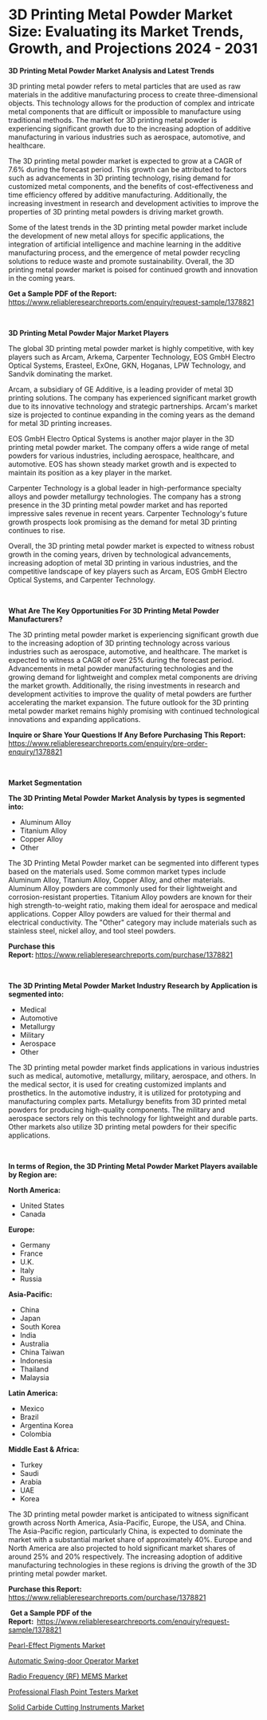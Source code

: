 <p><h1>3D Printing Metal Powder Market Size: Evaluating its Market Trends, Growth, and Projections 2024 - 2031</h1></p><p><strong>3D Printing Metal Powder Market Analysis and Latest Trends</strong></p>
<p><p>3D printing metal powder refers to metal particles that are used as raw materials in the additive manufacturing process to create three-dimensional objects. This technology allows for the production of complex and intricate metal components that are difficult or impossible to manufacture using traditional methods. The market for 3D printing metal powder is experiencing significant growth due to the increasing adoption of additive manufacturing in various industries such as aerospace, automotive, and healthcare.</p><p>The 3D printing metal powder market is expected to grow at a CAGR of 7.6% during the forecast period. This growth can be attributed to factors such as advancements in 3D printing technology, rising demand for customized metal components, and the benefits of cost-effectiveness and time efficiency offered by additive manufacturing. Additionally, the increasing investment in research and development activities to improve the properties of 3D printing metal powders is driving market growth.</p><p>Some of the latest trends in the 3D printing metal powder market include the development of new metal alloys for specific applications, the integration of artificial intelligence and machine learning in the additive manufacturing process, and the emergence of metal powder recycling solutions to reduce waste and promote sustainability. Overall, the 3D printing metal powder market is poised for continued growth and innovation in the coming years.</p></p>
<p><strong>Get a Sample PDF of the Report:&nbsp;</strong> <a href="https://www.reliableresearchreports.com/enquiry/request-sample/1378821">https://www.reliableresearchreports.com/enquiry/request-sample/1378821</a></p>
<p>&nbsp;</p>
<p><strong>3D Printing Metal Powder Major Market Players</strong></p>
<p><p>The global 3D printing metal powder market is highly competitive, with key players such as Arcam, Arkema, Carpenter Technology, EOS GmbH Electro Optical Systems, Erasteel, ExOne, GKN, Hoganas, LPW Technology, and Sandvik dominating the market.</p><p>Arcam, a subsidiary of GE Additive, is a leading provider of metal 3D printing solutions. The company has experienced significant market growth due to its innovative technology and strategic partnerships. Arcam's market size is projected to continue expanding in the coming years as the demand for metal 3D printing increases.</p><p>EOS GmbH Electro Optical Systems is another major player in the 3D printing metal powder market. The company offers a wide range of metal powders for various industries, including aerospace, healthcare, and automotive. EOS has shown steady market growth and is expected to maintain its position as a key player in the market.</p><p>Carpenter Technology is a global leader in high-performance specialty alloys and powder metallurgy technologies. The company has a strong presence in the 3D printing metal powder market and has reported impressive sales revenue in recent years. Carpenter Technology's future growth prospects look promising as the demand for metal 3D printing continues to rise.</p><p>Overall, the 3D printing metal powder market is expected to witness robust growth in the coming years, driven by technological advancements, increasing adoption of metal 3D printing in various industries, and the competitive landscape of key players such as Arcam, EOS GmbH Electro Optical Systems, and Carpenter Technology.</p></p>
<p>&nbsp;</p>
<p><strong>What Are The Key Opportunities For 3D Printing Metal Powder Manufacturers?</strong></p>
<p><p>The 3D printing metal powder market is experiencing significant growth due to the increasing adoption of 3D printing technology across various industries such as aerospace, automotive, and healthcare. The market is expected to witness a CAGR of over 25% during the forecast period. Advancements in metal powder manufacturing technologies and the growing demand for lightweight and complex metal components are driving the market growth. Additionally, the rising investments in research and development activities to improve the quality of metal powders are further accelerating the market expansion. The future outlook for the 3D printing metal powder market remains highly promising with continued technological innovations and expanding applications.</p></p>
<p><strong>Inquire or Share Your Questions If Any Before Purchasing This Report:</strong> <a href="https://www.reliableresearchreports.com/enquiry/pre-order-enquiry/1378821">https://www.reliableresearchreports.com/enquiry/pre-order-enquiry/1378821</a></p>
<p>&nbsp;</p>
<p><strong>Market Segmentation</strong></p>
<p><strong>The 3D Printing Metal Powder Market Analysis by types is segmented into:</strong></p>
<p><ul><li>Aluminum Alloy</li><li>Titanium Alloy</li><li>Copper Alloy</li><li>Other</li></ul></p>
<p><p>The 3D Printing Metal Powder market can be segmented into different types based on the materials used. Some common market types include Aluminum Alloy, Titanium Alloy, Copper Alloy, and other materials. Aluminum Alloy powders are commonly used for their lightweight and corrosion-resistant properties. Titanium Alloy powders are known for their high strength-to-weight ratio, making them ideal for aerospace and medical applications. Copper Alloy powders are valued for their thermal and electrical conductivity. The "Other" category may include materials such as stainless steel, nickel alloy, and tool steel powders.</p></p>
<p><strong>Purchase this Report:&nbsp;</strong><a href="https://www.reliableresearchreports.com/purchase/1378821">https://www.reliableresearchreports.com/purchase/1378821</a></p>
<p>&nbsp;</p>
<p><strong>The 3D Printing Metal Powder Market Industry Research by Application is segmented into:</strong></p>
<p><ul><li>Medical</li><li>Automotive</li><li>Metallurgy</li><li>Military</li><li>Aerospace</li><li>Other</li></ul></p>
<p><p>The 3D printing metal powder market finds applications in various industries such as medical, automotive, metallurgy, military, aerospace, and others. In the medical sector, it is used for creating customized implants and prosthetics. In the automotive industry, it is utilized for prototyping and manufacturing complex parts. Metallurgy benefits from 3D printed metal powders for producing high-quality components. The military and aerospace sectors rely on this technology for lightweight and durable parts. Other markets also utilize 3D printing metal powders for their specific applications.</p></p>
<p>&nbsp;</p>
<p><strong>In terms of Region, the 3D Printing Metal Powder Market Players available by Region are:</strong></p>
<p>
    <p> <strong> North America: </strong>
        <ul>
            <li>United States</li>
            <li>Canada</li>
        </ul>
        </p> 
    <p> <strong> Europe: </strong>
        <ul>
            <li>Germany</li>
            <li>France</li>
            <li>U.K.</li>
            <li>Italy</li>
            <li>Russia</li>
        </ul>
        </p> 
    <p> <strong> Asia-Pacific: </strong>
        <ul>
            <li>China</li>
            <li>Japan</li>
            <li>South Korea</li>
            <li>India</li>
            <li>Australia</li>
            <li>China Taiwan</li>
            <li>Indonesia</li>
            <li>Thailand</li>
            <li>Malaysia</li>
        </ul>
        </p> 
    <p> <strong> Latin America: </strong>
        <ul>
            <li>Mexico</li>
            <li>Brazil</li>
            <li>Argentina Korea</li>
            <li>Colombia</li>
        </ul>
        </p> 
    <p> <strong> Middle East & Africa: </strong>
        <ul>
            <li>Turkey</li>
            <li>Saudi</li>
            <li>Arabia</li>
            <li>UAE</li>
            <li>Korea</li>
        </ul>
    </p>
    </p>
<p><p>The 3D printing metal powder market is anticipated to witness significant growth across North America, Asia-Pacific, Europe, the USA, and China. The Asia-Pacific region, particularly China, is expected to dominate the market with a substantial market share of approximately 40%. Europe and North America are also projected to hold significant market shares of around 25% and 20% respectively. The increasing adoption of additive manufacturing technologies in these regions is driving the growth of the 3D printing metal powder market.</p></p>
<p><strong>Purchase this Report: </strong><a href="https://www.reliableresearchreports.com/purchase/1378821">https://www.reliableresearchreports.com/purchase/1378821</a></p>
<p>&nbsp;<strong>Get a Sample PDF of the Report:&nbsp;&nbsp;</strong><a href="https://www.reliableresearchreports.com/enquiry/request-sample/1378821">https://www.reliableresearchreports.com/enquiry/request-sample/1378821</a></p>
<p><strong></strong></p>
<p><p><a href="https://github.com/nicholepatriciadoylenwnrjr0/Market-Research-Report-List-1/blob/main/pearl-effect-pigments-market.md">Pearl-Effect Pigments Market</a></p><p><a href="https://medium.com/@alesiabrahimi58/automatic-swing-door-operator-market-size-and-market-trends-complete-industry-overview-2024-to-d02981cf5215">Automatic Swing-door Operator Market</a></p><p><a href="https://medium.com/@besaosmani1903/radio-frequency-rf-mems-market-share-evolution-and-market-growth-trends-2024-2031-573bb95e086b">Radio Frequency (RF) MEMS Market</a></p><p><a href="https://medium.com/@alesiabrahimi58/professional-flash-point-testers-market-insight-market-trends-growth-forecasted-from-2024-to-bd11edbd1866">Professional Flash Point Testers Market</a></p><p><a href="https://medium.com/@kyliemorgan1913/solid-carbide-cutting-instruments-market-analysis-and-sze-forecasted-for-period-from-2024-to-2031-a4cf4768e7fd">Solid Carbide Cutting Instruments Market</a></p></p>
